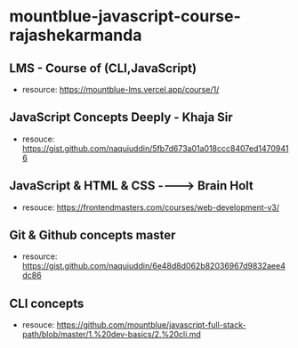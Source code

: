 # mountblue-javascript-course-rajashekarmanda

## LMS - Course of (CLI,JavaScript)

* resource: https://mountblue-lms.vercel.app/course/1/

## JavaScript Concepts Deeply - Khaja Sir 

* resouce: https://gist.github.com/naquiuddin/5fb7d673a01a018ccc8407ed14709416

## JavaScript & HTML & CSS ----> Brain Holt

* resouce: https://frontendmasters.com/courses/web-development-v3/

## Git & Github concepts master

* resource: https://gist.github.com/naquiuddin/6e48d8d062b82036967d9832aee4dc86

## CLI concepts

* resouce: https://github.com/mountblue/javascript-full-stack-path/blob/master/1.%20dev-basics/2.%20cli.md
